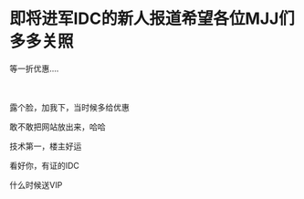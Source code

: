 # 即将进军IDC的新人报道希望各位MJJ们多多关照


等一折优惠....<br />
<br />
<br />


<img src="static/image/smiley/default/smile.gif" smilieid="1" border="0" alt="" />露个脸，加我下，当时候多给优惠

敢不敢把网站放出来，哈哈

技术第一，楼主好运

看好你，有证的IDC

什么时候送VIP<img src="static/image/smiley/default/lol.gif" smilieid="12" border="0" alt="" />
